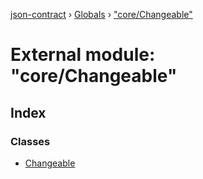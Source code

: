 [json-contract](../README.md) › [Globals](../globals.md) › ["core/Changeable"](_core_changeable_.md)

# External module: "core/Changeable"

## Index

### Classes

* [Changeable](../classes/_core_changeable_.changeable.md)
